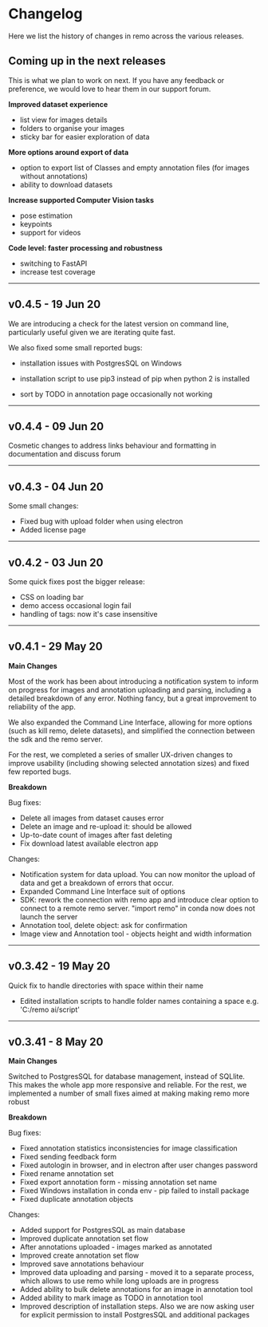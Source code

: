 # Changelog

Here we list the history of changes in remo across the various releases.


## Coming up in the next releases

This is what we plan to work on next. If you have any feedback or preference, we would love to hear them in our support forum.

**Improved dataset experience**

- list view for images details
- folders to organise your images
- sticky bar for easier exploration of data


**More options around export of data**

- option to export list of Classes and empty annotation files (for images without annotations)
- ability to download datasets


**Increase supported Computer Vision tasks**

- pose estimation
- keypoints
- support for videos

**Code level: faster processing and robustness**

- switching to FastAPI
- increase test coverage

---

## v0.4.5 - 19 Jun 20

We are introducing a check for the latest version on command line, particularly useful given we are iterating quite fast.

We also fixed some small reported bugs:


* installation issues with PostgresSQL on Windows

* installation script to use pip3 instead of pip when python 2 is installed

* sort by TODO in annotation page occasionally not working

---

## v0.4.4 - 09 Jun 20

Cosmetic changes to address links behaviour and formatting in documentation and discuss forum


---
## v0.4.3 - 04 Jun 20

Some small changes:

* Fixed bug with upload folder when using electron
* Added license page

---
## v0.4.2 - 03 Jun 20

Some quick fixes post the bigger release:

* CSS on loading bar
* demo access occasional login fail
* handling of tags: now it's case insensitive

---
## v0.4.1 - 29 May 20

**Main Changes**

Most of the work has been about introducing a notification system to inform on progress for images and annotation uploading and parsing, including a detailed breakdown of any error. Nothing fancy, but a great improvement to reliability of the app.

We also expanded the Command Line Interface, allowing for more options (such as kill remo, delete datasets), and simplified the connection between the sdk and the remo server.

For the rest, we completed a series of smaller UX-driven changes to improve usability (including showing selected annotation sizes) and fixed few reported bugs.

**Breakdown**

Bug fixes:

* Delete all images from dataset causes error
* Delete an image and re-upload it: should be allowed
* Up-to-date count of images after fast deleting
* Fix download latest available electron app

Changes:

* Notification system for data upload. You can now monitor the upload of data and get a breakdown of errors that occur.
* Expanded Command Line Interface suit of options
* SDK: rework the connection with remo app and introduce clear option to connect to a remote remo server. "import remo" in conda now does not launch the server
* Annotation tool, delete object: ask for confirmation
* Image view and Annotation tool - objects height and width information

---
## v0.3.42 - 19 May 20

Quick fix to handle directories with space within their name

* Edited installation scripts to handle folder names containing a space e.g. 'C:/remo ai/script'

---

## v0.3.41 - 8 May 20

**Main Changes**

Switched to PostgresSQL for database management, instead of SQLlite. This makes the whole app more responsive and reliable.
For the rest, we implemented a number of small fixes aimed at making making remo more robust

**Breakdown**

Bug fixes:

* Fixed annotation statistics inconsistencies for image classification
* Fixed sending feedback form
* Fixed autologin in browser, and in electron after user changes password
* Fixed rename annotation set
* Fixed export annotation form - missing annotation set name
* Fixed Windows installation in conda env - pip failed to install package
* Fixed duplicate annotation objects

Changes:

* Added support for PostgresSQL as main database
* Improved duplicate annotation set flow
* After annotations uploaded - images marked as annotated
* Improved create annotation set flow
* Improved save annotations behaviour
* Improved data uploading and parsing - moved it to a separate process, which allows to use remo while long uploads are in progress
* Added ability to bulk delete annotations for an image in annotation tool
* Added ability to mark image as TODO in annotation tool
* Improved description of installation steps. Also we are now asking user for explicit permission to install PostgresSQL and additional packages
